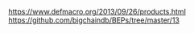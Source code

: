 https://www.defmacro.org/2013/09/26/products.html   
https://github.com/bigchaindb/BEPs/tree/master/13   
